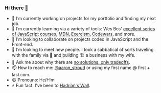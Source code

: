### Hi there 👋 

- 🔭 I’m currently working on projects for my portfolio and finding my next job.
- 🌱 I’m currently learning via a variety of tools: Wes Bos' [excellent series of JavaScript courses](https://wesbos.com/courses), [MDN](https://developer.mozilla.org/en-US/), [Exercism](http://exercism.io), [Codewars](http://codewars.com), and more.
- 🍻 I’m looking to collaborate on projects coded in JavaScript and the Front-end.
- 🤔 I’m looking to meet new people. I took a sabbatical of sorts traveling with the family via 🚐 and building 🏗 a business with my wife.
- 💬 Ask me about why there are [no solutions, only tradeoffs](https://www.econlib.org/library/Columns/y2007/Robertsopportunitycost.html).
- 📫 How to reach me: [@aaron_stroud](http://twitter.com/aaron_stroud) or using my first name @ first + last.com.
- 😄 Pronouns: He/Him
- ⚡ Fun fact: I've been to [Hadrian's Wall](https://en.wikipedia.org/wiki/Hadrian%27s_Wall).
